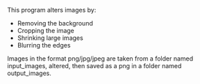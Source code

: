 This program alters images by:
- Removing the background
- Cropping the image
- Shrinking large images
- Blurring the edges

Images in the format png/jpg/jpeg are taken from a folder named input_images, altered, then saved as a png in a folder named output_images.
